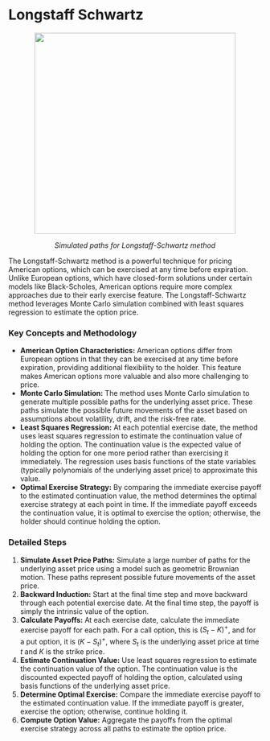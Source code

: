 # Longstaff Schwartz
<p align="center">
    <img src="https://github.com/PontusHovb/Option-Pricing/blob/master/Images/LongstaffSchwartz_Paths.png" width="400"/>
</p>
<p align="center"><i>Simulated paths for Longstaff-Schwartz method</i></p>
The Longstaff-Schwartz method is a powerful technique for pricing American options, which can be exercised at any time before expiration. 
Unlike European options, which have closed-form solutions under certain models like Black-Scholes, American options require more complex approaches due to their early exercise feature. 
The Longstaff-Schwartz method leverages Monte Carlo simulation combined with least squares regression to estimate the option price.

### Key Concepts and Methodology
- **American Option Characteristics:** American options differ from European options in that they can be exercised at any time before expiration, providing additional flexibility to the holder. This feature makes American options more valuable and also more challenging to price.
- **Monte Carlo Simulation:** The method uses Monte Carlo simulation to generate multiple possible paths for the underlying asset price. These paths simulate the possible future movements of the asset based on assumptions about volatility, drift, and the risk-free rate.
- **Least Squares Regression:** At each potential exercise date, the method uses least squares regression to estimate the continuation value of holding the option. The continuation value is the expected value of holding the option for one more period rather than exercising it immediately. The regression uses basis functions of the state variables (typically polynomials of the underlying asset price) to approximate this value.
- **Optimal Exercise Strategy:** By comparing the immediate exercise payoff to the estimated continuation value, the method determines the optimal exercise strategy at each point in time. If the immediate payoff exceeds the continuation value, it is optimal to exercise the option; otherwise, the holder should continue holding the option.

### Detailed Steps
1. **Simulate Asset Price Paths:** Simulate a large number of paths for the underlying asset price using a model such as geometric Brownian motion. These paths represent possible future movements of the asset price.
2. **Backward Induction:** Start at the final time step and move backward through each potential exercise date. At the final time step, the payoff is simply the intrinsic value of the option.
3. **Calculate Payoffs:** At each exercise date, calculate the immediate exercise payoff for each path. For a call option, this is $(S_t - K)^+$, and for a put option, it is $(K - S_t)^+$, where $S_t$ is the underlying asset price at time $t$ and $K$ is the strike price.
4. **Estimate Continuation Value:** Use least squares regression to estimate the continuation value of the option. The continuation value is the discounted expected payoff of holding the option, calculated using basis functions of the underlying asset price.
5. **Determine Optimal Exercise:** Compare the immediate exercise payoff to the estimated continuation value. If the immediate payoff is greater, exercise the option; otherwise, continue holding it.
6. **Compute Option Value:** Aggregate the payoffs from the optimal exercise strategy across all paths to estimate the option price.
